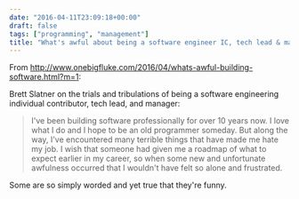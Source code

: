 ```yaml
---
date: "2016-04-11T23:09:18+00:00"
draft: false
tags: ["programming", "management"]
title: "What's awful about being a software engineer IC, tech lead & manager"
---
```

From http://www.onebigfluke.com/2016/04/whats-awful-building-software.html?m=1:

Brett Slatner on the trials and tribulations of being a software engineering individual contributor, tech lead, and manager:

>I've been building software professionally for over 10 years now. I love what I do and I hope to be an old programmer someday. But along the way, I've encountered many terrible things that have made me hate my job. I wish that someone had given me a roadmap of what to expect earlier in my career, so when some new and unfortunate awfulness occurred that I wouldn't have felt so alone and frustrated.

Some are so simply worded and yet true that they're funny.
